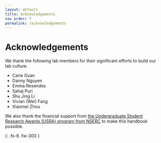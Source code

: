 ```yaml
---
layout: default
title: Acknowledgements
nav_order: 7
permalink: /acknowledgements
---
```


# Acknowledgements 

We thank the following lab members for their significant efforts to build our lab culture.
* Carie Guan
* Danny Nguyen
* Emma Resendes
* Sahaj Puri
* Shu Jing Li
* Vivian (Wei) Fang
* Xiaomei Zhou

We also thank the financial support from [the Undergraduate Student Research Awards (USRA) program from NSERC](https://www.nserc-crsng.gc.ca/students-etudiants/ug-pc/usra-brpc_eng.asp) to make this handbook possible.

{: .fs-6 .fw-300 }
